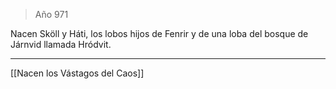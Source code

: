 > Año 971

Nacen Sköll y Háti, los lobos hijos de Fenrir y de una loba del bosque de Járnvid llamada Hródvit.

---

[[Nacen los Vástagos del Caos]]